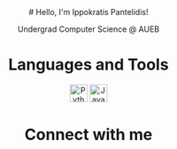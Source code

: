 <div align="center">
# Hello, I'm Ippokratis Pantelidis!

Undergrad Computer Science @ AUEB



# Languages and Tools

[<img src="https://i0.wp.com/tinkercademy.com/wp-content/uploads/2018/04/python-icon.png?ssl=1" alt="Python" height="32">](https://www.python.org/)
[<img src="https://i.imgur.com/nRn6TfX.png" alt="Java" height="32">](https://www.java.com/)

# Connect with me

</div>
